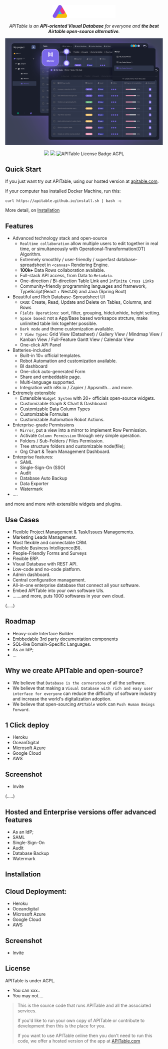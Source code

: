
<p align="center">
    <img width="200" src="docs/static/logo.svg" alt="APITable Logo Image" />
</p>

<p align="center">
    <em>
        APITable is an <b>API-oriented Visual Database</b> for everyone and <b>the best Airtable open-source alternative</b>.
    </em>
</p>
<p align="center">
    <img src="docs/static/cover.png" alt="APITable Cover Image" />
</p>



<p align="center">
    <img src="https://img.shields.io/badge/TypeScript-007ACC?logo=typescript&logoColor=white" />
    <img src="https://img.shields.io/badge/Java-ED8B00?logo=spring&logoColor=white" />
    <img src="https://img.shields.io/badge/LICENSE-AGPL-ff69b4" alt="APITable License Badge AGPL" />
</p>

## Quick Start

If you just want try out APITable, using our hosted version at [apitable.com](https://apitable.com).

If your computer has installed Docker Machine, run this:

```
curl https://apitable.github.io/install.sh | bash -c
```

More detail, on [Installation](#installation)

## Features

- Advanced technology stack and open-source
    - `Realtime collaboration` allow multiple users to edit together in real time, or simultaneously with Operational-Transformation(OT) Algorithm.
    - Extremely smoothly / user-friendly / superfast database-spreadsheet in  `<canvas>` Rendering Engine.
    - **100k+** Data Rows collaboration available.
    - Full-stack API access, from Data to `Metadata`.
    - One-direction / Bi-direction Table Link and `Infinite Cross Links` 
    - Community-friendly programming languages and framework, TypeScript(React + NestJS) and Java (Spring Boot)
- Beautiful and Rich Database-Spreadsheet UI
    - `CRUD`: Create, Read, Update and Delete on Tables, Columns, and Rows
    - `Fields Operations`: sort, filter, grouping, hide/unhide, height setting.
    - `Space based`: not a App/Base based worksapce strcture, make unlimited table link togehter possible.
    - `Dark mode` and theme customization available.
    - `7 View Types`: Grid View (Datasheet) / Gallery View / Mindmap View /  Kanban View / Full-Feature Gantt View / Calendar View
    - One-click API Panel
- Batteries-included
    - Built-in 10+ official templates.
    - Robot Automation and customization available.
    - BI dashboard
    - One-click auto-generated Form
    - Share and embeddable page.
    - Multi-language supported.
    - Integration with n8n.io / Zapier / Appsmith... and more.
- Extremely extensible
    - Extensible `Widget System` with 20+ officials open-source widgets.
    - Customizable Graph & Chart & Dashboard
    - Customizable Data Column Types
    - Customizable Formulas
    - Customizable Automation Robot Actions.
- Enterprise-grade Permissions
    - `Mirror`, put a view into a mirror to implement Row Permission.
    - Activate `Column Permission` through very simple operation.
    - Folders / Sub-Folders / Files Permission.
    - Tree structure folders and customizable node(file);
    - Org Chart & Team Management Dashboard.
- Enterprise features:
    - SAML
    - Single-Sign-On (SSO)
    - Audit
    - Database Auto Backup
    - Data Exporter
    - Watermark
- ....

and more and more with extensible widgets and plugins.

## Use Cases

- Flexible Project Management & Task/Issues Managements.
- Marketing Leads Management. 
- Most flexible and connectable CRM.
- Flexible Business Intelligence(BI).
- People-Friendly Forms and Surveys
- Flexible ERP.
- Visual Database with REST API.
- Low-code and no-code platform.
- Admin dashboard.
- Central configuration management.
- All-in-one enterprise database that connect all your software.
- Embed APITable into your own software UIs.
- .......and more, puts 1000 softwares in your own cloud.

(.....)

## Roadmap

- Heavy-code Interface Builder
- Embbedable  3rd party documentation components
- SQL-like Domain-Specific Languages.
- As an IdP;
- ...

## Why we create APITable and open-source?

- We believe that `Database is the cornerstone` of all the software.
- We believe that making a `Visual Database with rich and easy user interface for everyone` can reduce the difficulty of software industry and increase the world's digitalization adoption.
- We believe that open-sourcing `APITable` work can `Push Human Beings Forward`.


## 1 Click deploy

- Heroku
- OceanDigital
- Microsoft Azure
- Google Cloud
- AWS


## Screenshot

- Invite

(.....)


## Hosted and Enterprise versions offer advanced features

- As an IdP;
- SAML
- Single-Sign-On
- Audit
- Database Backup
- Watermark



## Installation



## Cloud Deployment:

- Heroku
- Oceandigital
- Microsoft Azure
- Google Cloud
- AWS

## Screenshot

- Invite


## License

APITable is under AGPL.
- You can xxx..
- You may not....


> This is the source code that runs APITable and all the associated services. 
>
> If you'd like to run your own copy of APITable or contribute to development then this is the place for you.
>
> If you want to use APITable online then you don't need to run this code, we offer a hosted version of the app at [APITable.com](https://apitable.com)
